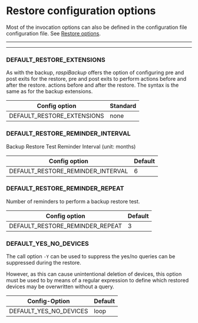 # Restore configuration options

Most of the invocation options can also be defined in the configuration file
configuration file. See [Restore options](restore-options.md).

<div class="table-wrapper-for-options">

------------------

<!-- toc -->

------------------

### DEFAULT_RESTORE_EXTENSIONS

As with the backup, *raspiBackup* offers the option of configuring pre and post exits for the restore,
pre and post exits to perform actions before and after the restore.
actions before and after the restore. The syntax is the same as for the backup extensions.

| Config option | Standard |
|----------------------------|----------|
| DEFAULT_RESTORE_EXTENSIONS | none |


### DEFAULT_RESTORE_REMINDER_INTERVAL

Backup Restore Test Reminder Interval (unit: months)

| Config option | Default |
|----------------------------|----------|
| DEFAULT_RESTORE_REMINDER_INTERVAL | 6 |

### DEFAULT_RESTORE_REMINDER_REPEAT

Number of reminders to perform a backup restore test.

| Config option | Default |
|----------------------------|----------|
| DEFAULT_RESTORE_REMINDER_REPEAT | 3 |

### DEFAULT_YES_NO_DEVICES

The call option `-Y` can be used to suppress the yes/no
queries can be suppressed during the restore.

However, as this can cause unintentional deletion of
devices, this option must be used to
by means of a regular expression
to define which restored devices
may be overwritten without a query.

| Config-Option | Default |
|----------------------------|----------|
| DEFAULT_YES_NO_DEVICES | loop |

</div>

[.status]: translated 



